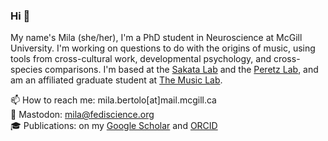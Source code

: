 ### Hi 👋

My name's Mila (she/her), I'm a PhD student in Neuroscience at McGill University. I'm working on questions to do with the origins of music, using tools from cross-cultural work, developmental psychology, and cross-species comparisons. I'm based at the [Sakata Lab](https://sakatasongbirdlab.wordpress.com/) and the [Peretz Lab](https://peretzlab.ca/), and am an affiliated graduate student at [The Music Lab](https://www.themusiclab.org/).

📫 How to reach me: mila.bertolo[at]mail.mcgill.ca    
🐘 Mastodon: [mila@fediscience.org](https://fediscience.org/web/@mila)       
🎓 Publications: on my [Google Scholar](https://scholar.google.com/citations?user=ZdF75hcAAAAJ&hl=en) and [ORCID](https://orcid.org/0000-0002-3931-2293)     

<!--
**Milberto/Milberto** is a ✨ _special_ ✨ repository because its `README.md` (this file) appears on your GitHub profile.

Here are some ideas to get you started:

- 🔭 I’m currently working on ...
- 🌱 I’m currently learning ...
- 👯 I’m looking to collaborate on ...
- 🤔 I’m looking for help with ...
- 💬 Ask me about ...
- 📫 How to reach me: ...
- 😄 Pronouns: ...
- ⚡ Fun fact: ...
-->
